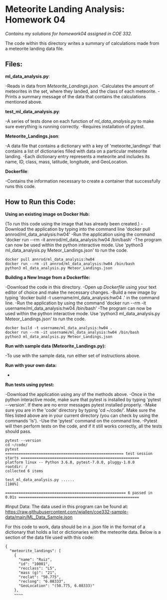 # Meteorite Landing Analysis: Homework 04
*Contains my solutions for homework04 assigned in COE 332.*

The code within this directory writes a summary of calculations made from a meteorite landing data file.

## Files:
**ml_data_analysis.py**:

-Reads in data from *Meteorite_Landings.json*.
-Calculates the amount of meteorites in the set, where they landed, and the class of each meteorite.
-Prints a summary message of the data that contains the calculations mentioned above.



**test_ml_data_analysis.py**:

-A series of tests done on each function of *ml_data_analysis.py* to make sure everything is running correctly.
-Requires installation of pytest.



**Meteorite_Landings.json**:

-A data file that contains a dictionary with a key of 'meteorite_landings' that contains a list of dictionaries filled with data on a particular meteorite landing.
-Each dictionary entry represents a meteorite and includes its name, ID, class, mass, latitude, longitude, and GeoLocation.



**Dockerfile**:

-Contains the information necessary to create a container that successfully runs this code.



## How to Run this Code:

**Using an existing image on Docker Hub:**

(To run this code using the image that has already been created.)
-Download the application by typing into the command line 'docker pull annrod/ml_data_analysis:hw04'
-Run the application using the command 'docker run --rm -it annrod/ml_data_analysis:hw04 /bin/bash'
-The program can now be used within the python interactive mode. Use 'python3 ml_data_analysis.py Meteor_Landings.json' to run the code.
~~~~
docker pull annrod/ml_data_analysis:hw04
docker run --rm -it annrod/ml_data_analysis:hw04 /bin/bash
python3 ml_data_analysis.py Meteor_Landings.json
~~~~


**Building a New Image from a Dockerfile:**

-Download the code in this directory.
-Open up *Dockerfile* using your text editor of choice and make the necessary changes.
-Build a new image by typing 'docker build -t username/ml_data_analysis:hw04 .' in the command line.
-Run the application by using the command 'docker run --rm -it username/ml_data_analysis:hw04 /bin/bash'
-The program can now be used within the python interactive mode. Use 'python3 ml_data_analysis.py Meteor_Landings.json' to run the code.
~~~~
docker build -t username/ml_data_analysis:hw04 .
docker run --rm -it username/ml_data_analysis:hw04 /bin/bash
python3 ml_data_analysis.py Meteor_Landings.json
~~~~


**Run with sample data (Meteorite_Landings.py):**

-To use with the sample data, run either set of instructions above.


**Run with your own data:**

-


**Run tests using pytest:**

-Download the application using any of the methods above.
-Once in the python interactive mode, make sure that pytest is installed by typing 'pytest --version'. If there are no error messages pytest installed properly.
-Make sure you are in the 'code' directory by typing 'cd ~/code/'. Make sure the files listed above are in your current directory (you can check by using the commands 'ls').
-Use the 'pytest' command on the command line.
-Pytest will then perform tests on the code, and if it still works correctly, all the tests should pass.
~~~~
pytest --version
cd ~/code/
pytest
===================================================== test session starts =====================================================
platform linux -- Python 3.6.8, pytest-7.0.0, pluggy-1.0.0
rootdir: /
collected 6 items                                                                                                             

test_ml_data_analysis.py ......                                                                                         [100%]

====================================================== 6 passed in 0.01s ======================================================
~~~~


#Input Data:
The data used in this program can be found at: https://raw.githubusercontent.com/wjallen/coe332-sample-data/main/ML_Data_Sample.json

For this code to work, data should be in a .json file in the format of a dictionary that holds a list or dictionaries with the meteorite data. Below is a section of the data file used with this code:
~~~~
{
  "meteorite_landings": [
    {
      "name": "Ruiz",
      "id": "10001",
      "recclass": "L5",
      "mass (g)": "21",
      "reclat": "50.775",
      "reclong": "6.08333",
      "GeoLocation": "(50.775, 6.08333)"
    },
    ~~~~

